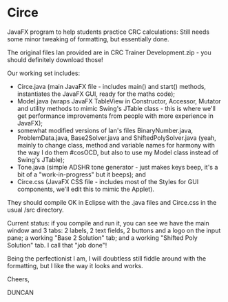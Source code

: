 # Circe
JavaFX program to help students practice CRC calculations:  Still needs some minor tweaking of formatting, but essentially done.

The original files Ian provided are in CRC Trainer Development.zip - you should definitely download those!

Our working set includes:
+ Circe.java (main JavaFX file - includes main() and start() methods, instantiates the JavaFX GUI, ready for the maths code);
+ Model.java (wraps JavaFX TableView in Constructor, Accessor, Mutator and utility methods to mimic Swing's JTable class - this is where we'll get performance improvements from people with more experience in JavaFX);
+ somewhat modified versions of Ian's files BinaryNumber.java, ProblemData.java, Base2Solver.java and ShiftedPolySolver.java (yeah, mainly to change class, method and variable names for harmony with the way I do them #cosOCD, but also to use my Model class instead of Swing's JTable);
+ Tone.java (simple ADSHR tone generator - just makes keys beep, it's a bit of a "work-in-progress" but it beeps); and
+ Circe.css (JavaFX CSS file - includes most of the Styles for GUI components, we'll edit this to mimic the Applet).

They should compile OK in Eclipse with the .java files and Circe.css in the usual /src directory.

Current status: if you compile and run it, you can see we have the main window and 3 tabs: 2 labels, 2 text fields, 2 buttons and a logo on the input pane; a working "Base 2 Solution" tab; and a working "Shifted Poly Solution" tab.  I call that "job done"!

Being the perfectionist I am, I will doubtless still fiddle around with the formatting, but I like the way it looks and works.

Cheers,


DUNCAN
